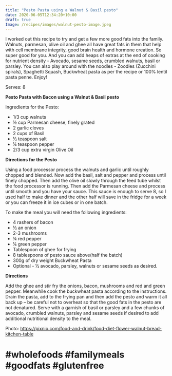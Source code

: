 ```yaml
---
title: "Pesto Pasta using a Walnut & Basil pesto"
date: 2020-06-05T12:34:20+10:00
draft: true
Image: /recipes/images/walnut-pesto-image.jpeg
---
```


I worked out this recipe to try and get a few more good fats into the family. Walnuts, parmesan, olive oil and ghee all have great fats in them that help with cell membrane integrity, good brain health and hormone creation. So super good for you. And you can add heaps of extras at the end of cooking for nutrient density - Avocado, sesame seeds, crumbled walnuts, basil or parsley. You can also play around with the noodles - Zoodles (Zucchini spirals), Spaghetti Squash, Buckwheat pasta as per the recipe or 100% lentil pasta penne. Enjoy!
 
Serves: 8

**Pesto Pasta with Bacon using a Walnut & Basil pesto**

Ingredients for the Pesto:

* 1/3 cup walnuts
* ½ cup Parmesan cheese, finely grated
* 2 garlic cloves
* 2 cups of Basil
* ½ teaspoon salt
* ¼ teaspoon pepper
* 2/3 cup extra virgin Olive Oil
 
**Directions for the Pesto**

Using a food processor process the walnuts and garlic until roughly chopped and blended. Now add the basil, salt and pepper and process until finely chopped. Then add the olive oil slowly through the feed tube whilst the food processor is running. Then add the Parmesan cheese and process until smooth and you have your sauce. This sauce is enough to serve 8, so I used half to make dinner and the other half will save in the fridge for a week or you can freeze it in ice cubes or in one batch.
 
To make the meal you will need the following ingredients:

* 4 rashers of bacon
* ½ an onion
* 2-3 mushrooms
* ¼ red pepper
* ¼ green pepper
* Tablespoon of ghee for frying
* 8 tablespoons of pesto sauce above(half the batch)
* 300g of dry weight Buckwheat Pasta
* Optional - ½ avocado, parsley, walnuts or sesame seeds as desired.
 
**Directions**

Add the ghee and stir fry the onions, bacon, mushrooms and red and green pepper.
Meanwhile cook the buckwheat pasta according to the instructions. Drain the pasta, add to the frying pan and then add the pesto and warm it all back up – be careful not to overheat so that the good fats in the pesto are not denatured. Serve with a garnish of basil or parsley and a few chunks of avocado, crumbled walnuts, parsley and sesame seeds if desired  to add additional nutritional density to the meal.

Photo: https://pixnio.com/food-and-drink/food-diet-flower-walnut-bread-kitchen-table
 
# #wholefoods #familymeals #goodfats #glutenfree

